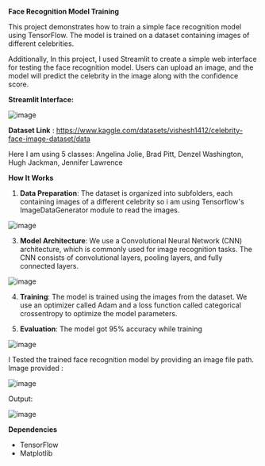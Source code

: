 
**Face Recognition Model Training**

This project demonstrates how to train a simple face recognition model using TensorFlow. The model is trained on a dataset containing images of different celebrities.

Additionally, In this project, I used Streamlit to create a simple web interface for testing the face recognition model. Users can upload an image, and the model will predict the celebrity in the image along with the confidence score.

**Streamlit Interface:** 

![image](https://github.com/Logeshvar2004/FaceRecognition-Tensorflow/assets/102981016/caab9ad7-bda1-4254-b0aa-11dfd5e1fc32)

**Dataset Link** : https://www.kaggle.com/datasets/vishesh1412/celebrity-face-image-dataset/data

Here I am using 5 classes: Angelina Jolie, Brad Pitt, Denzel Washington, Hugh Jackman, Jennifer Lawrence

**How It Works**

1. **Data Preparation**: The dataset is organized into subfolders, each containing images of a different celebrity so i am using Tensorflow's ImageDataGenerator module to read the images.

![image](https://github.com/Logeshvar2004/FaceRecognition-Tensorflow/assets/102981016/9d0b9348-5306-4aa3-ac0f-dcf07490fa4d)


3. **Model Architecture**: We use a Convolutional Neural Network (CNN) architecture, which is commonly used for image recognition tasks. The CNN consists of convolutional layers, pooling layers, and fully connected layers.

![image](https://github.com/Logeshvar2004/FaceRecognition-Tensorflow/assets/102981016/7d503b1f-b116-40e2-89eb-d92a783326b3)


4. **Training**: The model is trained using the images from the dataset. We use an optimizer called Adam and a loss function called categorical crossentropy to optimize the model parameters.

5. **Evaluation**: The model got 95% accuracy while training

![image](https://github.com/Logeshvar2004/FaceRecognition-Tensorflow/assets/102981016/8b7b1eb7-d224-4a00-8f41-90efa20ee8b4)



I Tested the trained face recognition model by providing an image file path. 
Image provided :

![image](https://github.com/Logeshvar2004/FaceRecognition-Tensorflow/assets/102981016/8873b518-a00d-40e1-a631-f652cd9fe0bb)


Output:

![image](https://github.com/Logeshvar2004/FaceRecognition-Tensorflow/assets/102981016/67da51f3-4648-493b-9810-f3f1bc786dca)


**Dependencies**

- TensorFlow
- Matplotlib
